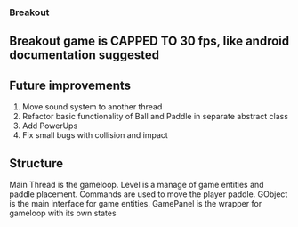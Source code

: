 ### Breakout
## Breakout game is CAPPED TO 30 fps, like android documentation suggested
## Future improvements
1) Move sound system to another thread
2) Refactor basic functionality of Ball and Paddle in separate abstract class
3) Add PowerUps
4) Fix small bugs with collision and impact

## Structure
Main Thread is the gameloop. Level is a manage of game entities and paddle placement.
Commands are used to move the player paddle. GObject is the main interface for game entities.
GamePanel is the wrapper for gameloop with its own states
